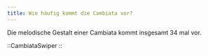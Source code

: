 ```yaml
---
title: Wie häufig kommt die Cambiata vor?
---
```


Die melodische Gestalt einer Cambiata kommt insgesamt 34 mal vor.

::CambiataSwiper
::